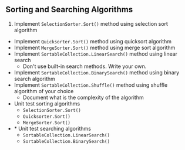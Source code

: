 ## Sorting and Searching Algorithms

1. Implement `SelectionSorter.Sort()` method using selection sort algorithm
* Implement `Quicksorter.Sort()` method using quicksort algorithm
* Implement `MergeSorter.Sort()` method using merge sort algorithm
* Implement `SortableCollection.LinearSearch()` method using linear search
    * Don't use built-in search methods. Write your own.
* Implement `SortableCollection.BinarySearch()` method using binary search algorithm
* Implement `SortableCollection.Shuffle()` method using shuffle algorithm of your choice
    * Document what is the complexity of the algorithm
* Unit test sorting algorithms
    * `SelectionSorter.Sort()`
    * `Quicksorter.Sort()`
    * `MergeSorter.Sort()`
* \* Unit test searching algorithms
    * `SortableCollection.LinearSearch()`
    * `SortableCollection.BinarySearch()`
